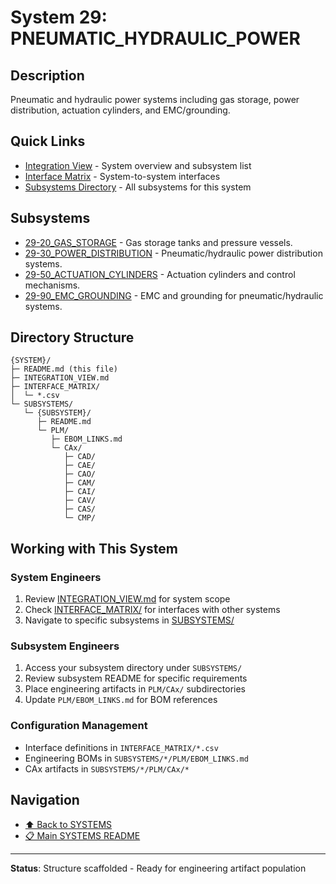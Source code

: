# System 29: PNEUMATIC_HYDRAULIC_POWER

## Description

Pneumatic and hydraulic power systems including gas storage, power distribution, actuation cylinders, and EMC/grounding.

## Quick Links

- [Integration View](./INTEGRATION_VIEW.md) - System overview and subsystem list
- [Interface Matrix](./INTERFACE_MATRIX/) - System-to-system interfaces
- [Subsystems Directory](./SUBSYSTEMS/) - All subsystems for this system

## Subsystems

- [29-20_GAS_STORAGE](./SUBSYSTEMS/29-20_GAS_STORAGE/) - Gas storage tanks and pressure vessels.
- [29-30_POWER_DISTRIBUTION](./SUBSYSTEMS/29-30_POWER_DISTRIBUTION/) - Pneumatic/hydraulic power distribution systems.
- [29-50_ACTUATION_CYLINDERS](./SUBSYSTEMS/29-50_ACTUATION_CYLINDERS/) - Actuation cylinders and control mechanisms.
- [29-90_EMC_GROUNDING](./SUBSYSTEMS/29-90_EMC_GROUNDING/) - EMC and grounding for pneumatic/hydraulic systems.

## Directory Structure

```
{SYSTEM}/
├─ README.md (this file)
├─ INTEGRATION_VIEW.md
├─ INTERFACE_MATRIX/
│  └─ *.csv
└─ SUBSYSTEMS/
   └─ {SUBSYSTEM}/
      ├─ README.md
      └─ PLM/
         ├─ EBOM_LINKS.md
         └─ CAx/
            ├─ CAD/
            ├─ CAE/
            ├─ CAO/
            ├─ CAM/
            ├─ CAI/
            ├─ CAV/
            ├─ CAS/
            └─ CMP/
```

## Working with This System

### System Engineers
1. Review [INTEGRATION_VIEW.md](./INTEGRATION_VIEW.md) for system scope
2. Check [INTERFACE_MATRIX/](./INTERFACE_MATRIX/) for interfaces with other systems
3. Navigate to specific subsystems in [SUBSYSTEMS/](./SUBSYSTEMS/)

### Subsystem Engineers
1. Access your subsystem directory under `SUBSYSTEMS/`
2. Review subsystem README for specific requirements
3. Place engineering artifacts in `PLM/CAx/` subdirectories
4. Update `PLM/EBOM_LINKS.md` for BOM references

### Configuration Management
- Interface definitions in `INTERFACE_MATRIX/*.csv`
- Engineering BOMs in `SUBSYSTEMS/*/PLM/EBOM_LINKS.md`
- CAx artifacts in `SUBSYSTEMS/*/PLM/CAx/*`

## Navigation

- [⬆️ Back to SYSTEMS](../)
- [📋 Main SYSTEMS README](../README.md)

---

**Status**: Structure scaffolded - Ready for engineering artifact population
